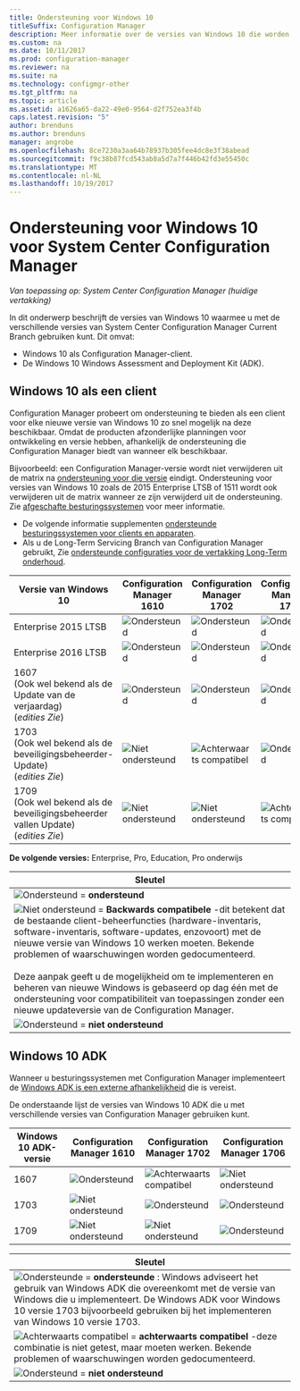 ```yaml
---
title: Ondersteuning voor Windows 10
titleSuffix: Configuration Manager
description: Meer informatie over de versies van Windows 10 die worden ondersteund als clients of voor OSD met System Center Configuration Manager.
ms.custom: na
ms.date: 10/11/2017
ms.prod: configuration-manager
ms.reviewer: na
ms.suite: na
ms.technology: configmgr-other
ms.tgt_pltfrm: na
ms.topic: article
ms.assetid: a1626a65-da22-49e0-9564-d2f752ea3f4b
caps.latest.revision: "5"
author: brenduns
ms.author: brenduns
manager: angrobe
ms.openlocfilehash: 8ce7230a3aa64b78937b305fee4dc8e3f38abead
ms.sourcegitcommit: f9c38b87fcd543ab8a5d7a7f446b42fd3e55450c
ms.translationtype: MT
ms.contentlocale: nl-NL
ms.lasthandoff: 10/19/2017
---
```

# <a name="support-for-windows-10-for-system-center-configuration-manager"></a>Ondersteuning voor Windows 10 voor System Center Configuration Manager  

*Van toepassing op: System Center Configuration Manager (huidige vertakking)*


 In dit onderwerp beschrijft de versies van Windows 10 waarmee u met de verschillende versies van System Center Configuration Manager Current Branch gebruiken kunt. Dit omvat:
 -  Windows 10 als Configuration Manager-client.
 -  De Windows 10 Windows Assessment and Deployment Kit (ADK).

## <a name="windows-10-as-a-client"></a>Windows 10 als een client
Configuration Manager probeert om ondersteuning te bieden als een client voor elke nieuwe versie van Windows 10 zo snel mogelijk na deze beschikbaar. Omdat de producten afzonderlijke planningen voor ontwikkeling en versie hebben, afhankelijk de ondersteuning die Configuration Manager biedt van wanneer elk beschikbaar.

Bijvoorbeeld: een Configuration Manager-versie wordt niet verwijderen uit de matrix na [ondersteuning voor die versie](/sccm/core/servers/manage/current-branch-versions-supported) eindigt. Ondersteuning voor versies van Windows 10 zoals de 2015 Enterprise LTSB of 1511 wordt ook verwijderen uit de matrix wanneer ze zijn verwijderd uit de ondersteuning. Zie [afgeschafte besturingssystemen](/sccm/core/plan-design/changes/removed-and-deprecated-features#deprecated-operating-systems) voor meer informatie.

-   De volgende informatie supplementen [ondersteunde besturingssystemen voor clients en apparaten](/sccm/core/plan-design/configs/supported-operating-systems-for-clients-and-devices).
-   Als u de Long-Term Servicing Branch van Configuration Manager gebruikt, Zie [ondersteunde configuraties voor de vertakking Long-Term onderhoud](/sccm/core/understand/supported-configurations-for-ltsb).

|Versie van Windows 10                    |Configuration Manager 1610          |    Configuration Manager 1702          |    Configuration Manager 1706 |
|---------------------|-----|-----|-----|
|Enterprise 2015 LTSB                   |![Ondersteund](media/green_check.png) |![Ondersteund](media/green_check.png) |![Ondersteund](media/green_check.png) |
|Enterprise 2016 LTSB                   |![Ondersteund](media/green_check.png) |![Ondersteund](media/green_check.png) |![Ondersteund](media/green_check.png) |
|1607   <br />(Ook wel bekend als de Update van de verjaardag)<br />(*edities Zie*)   |![Ondersteund](media/green_check.png) |![Ondersteund](media/green_check.png)            |![Ondersteund](media/green_check.png) |
|1703   <br />(Ook wel bekend als de beveiligingsbeheerder-Update)<br />(*edities Zie*)      |![Niet ondersteund](media/Red_X.png)   |![Achterwaarts compatibel](media/blue_compat.png) |![Ondersteund](media/green_check.png) |
|1709   <br />(Ook wel bekend als de beveiligingsbeheerder vallen Update)<br />(*edities Zie*) |![Niet ondersteund](media/Red_X.png)   |![Niet ondersteund](media/Red_X.png)   |![Achterwaarts compatibel](media/blue_compat.png) |



**De volgende versies:** Enterprise, Pro, Education, Pro onderwijs   

|Sleutel|
|--|
|![Ondersteund](media/green_check.png) = **ondersteund**  |
|![Niet ondersteund](media/blue_compat.png)  = **Backwards compatibele** -dit betekent dat de bestaande client-beheerfuncties (hardware-inventaris, software-inventaris, software-updates, enzovoort) met de nieuwe versie van Windows 10 werken moeten. Bekende problemen of waarschuwingen worden gedocumenteerd. <br><br>Deze aanpak geeft u de mogelijkheid om te implementeren en beheren van nieuwe Windows is gebaseerd op dag één met de ondersteuning voor compatibiliteit van toepassingen zonder een nieuwe updateversie van de Configuration Manager. |
|![Ondersteund](media/Red_X.png) = **niet ondersteund**|


## <a name="windows-10-adk"></a>Windows 10 ADK
Wanneer u besturingssystemen met Configuration Manager implementeert de [Windows ADK is een externe afhankelijkheid](/sccm/osd/plan-design/infrastructure-requirements-for-operating-system-deployment) die is vereist.

De onderstaande lijst de versies van Windows 10 ADK die u met verschillende versies van Configuration Manager gebruiken kunt.

|Windows 10 ADK-versie  |Configuration Manager 1610 |Configuration Manager 1702   |Configuration Manager 1706 |
|--------------------|-----|-----|-----|
|1607  |![Ondersteund](media/green_check.png)           |![Achterwaarts compatibel](media/blue_compat.png) |![Niet ondersteund](media/Red_X.png)|
|1703  |![Niet ondersteund](media/Red_X.png)             |![Ondersteund](media/green_check.png)            |![Ondersteund](media/green_check.png) |  
|1709  |![Niet ondersteund](media/Red_X.png)             |![Niet ondersteund](media/Red_X.png)              |![Ondersteund](media/green_check.png) |  

|Sleutel|
|--|
|![Ondersteunde](media/green_check.png) = **ondersteunde** : Windows adviseert het gebruik van Windows ADK die overeenkomt met de versie van Windows die u implementeert. De Windows ADK voor Windows 10 versie 1703 bijvoorbeeld gebruiken bij het implementeren van Windows 10 versie 1703.  |
|![Achterwaarts compatibel](media/blue_compat.png)  = **achterwaarts compatibel** -deze combinatie is niet getest, maar moeten werken. Bekende problemen of waarschuwingen worden gedocumenteerd. |
|![Ondersteund](media/Red_X.png) = **niet ondersteund**|
